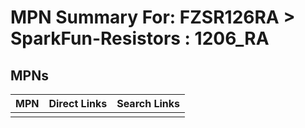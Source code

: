 



# MPN Summary For: FZSR126RA > SparkFun-Resistors : 1206_RA

## MPNs
  

|MPN|Direct Links|Search Links|
| :--- | :--- | :--- |
||||
